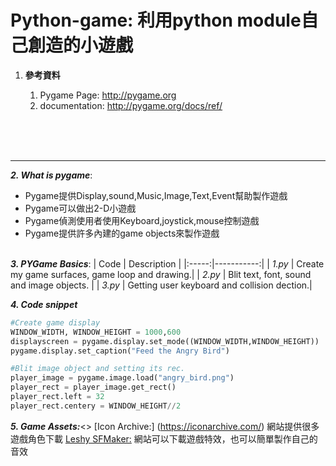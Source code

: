 # Python-game: 利用python module自己創造的小遊戲

 1. **參考資料**
    1. Pygame Page: http://pygame.org
    2. documentation: http://pygame.org/docs/ref/
    
    <br><br><br>
  ------

**_2. What is pygame_**:
  * Pygame提供Display,sound,Music,Image,Text,Event幫助製作遊戲
  * Pygame可以做出2-D小遊戲
  * Pygame偵測使用者使用Keyboard,joystick,mouse控制遊戲
  * Pygame提供許多內建的game objects來製作遊戲<br><br>
  
**_3. PYGame Basics_**:
| Code | Description |
|:-----:|-----------:|
| _1.py_ | Create my game surfaces, game loop and drawing.|
| _2.py_ | Blit text, font, sound and image objects.    |
| _3.py_ | Getting user keyboard and collision dection.|

**_4. Code snippet_**
```python
#Create game display
WINDOW_WIDTH, WINDOW_HEIGHT = 1000,600
displayscreen = pygame.display.set_mode((WINDOW_WIDTH,WINDOW_HEIGHT))
pygame.display.set_caption("Feed the Angry Bird")

```
```python
#Blit image object and setting its rec.
player_image = pygame.image.load("angry_bird.png")
player_rect = player_image.get_rect()
player_rect.left = 32
player_rect.centery = WINDOW_HEIGHT//2
```
**_5. Game Assets:_**<>
[Icon Archive:] (https://iconarchive.com/) 網站提供很多遊戲角色下載<be>
[Leshy SFMaker:](https://www.leshylabs.com/apps/sfMaker/) 網站可以下載遊戲特效，也可以簡單製作自己的音效
   
